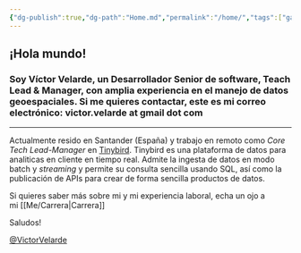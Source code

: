 ```yaml
---
{"dg-publish":true,"dg-path":"Home.md","permalink":"/home/","tags":["gardenEntry"]}
---
```


## ¡Hola mundo!

### Soy Víctor Velarde, un Desarrollador Senior de software, Teach Lead & Manager, con amplia experiencia en el manejo de datos geoespaciales. Si me quieres contactar, este es mi correo electrónico: **victor.velarde at gmail dot com**

---

Actualmente resido en Santander (España) y trabajo en remoto como _Core Tech Lead-Manager_ en [Tinybird](https://www.tinybird.co/). Tinybird es una plataforma de datos para analiticas en cliente en tiempo real. Admite la ingesta de datos en modo batch y _streaming_ y permite su consulta sencilla usando SQL, así como la publicación de APIs para crear de forma sencilla productos de datos.

Si quieres saber más sobre mi y mi experiencia laboral, echa un ojo a mi [[Me/Carrera\|Carrera]]

Saludos!

[@VictorVelarde](https://github.com/VictorVelarde)